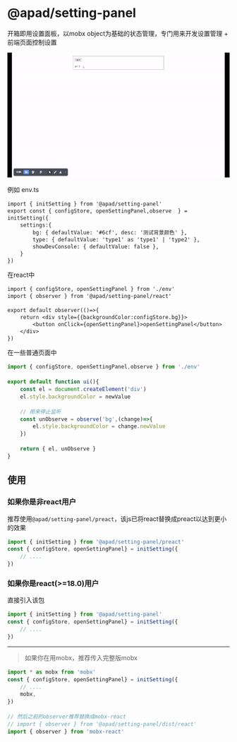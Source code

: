 # @apad/setting-panel

开箱即用设置面板，以mobx object为基础的状态管理，专门用来开发设置管理 + 前端页面控制设置

![exm](./assets/exm.gif)

例如 env.ts
```tsx
import { initSetting } from '@apad/setting-panel'
export const { configStore, openSettingPanel,observe  } = initSetting({
    settings:{
        bg: { defaultValue: '#6cf', desc: '测试背景颜色' },
        type: { defaultValue: 'type1' as 'type1' | 'type2' },
        showDevConsole: { defaultValue: false },
    }
})
```
在react中
```tsx
import { configStore, openSettingPanel } from './env'
import { observer } from '@apad/setting-panel/react'

export default observer(()=>{
    return <div style={{backgroundColor:configStore.bg}}>
        <button onClick={openSettingPanel}>openSettingPanel</button>
    </div>
})
```
在一些普通页面中
```ts
import { configStore, openSettingPanel,observe } from './env'

export default function ui(){
    const el = document.createElement('div')
    el.style.backgroundColor = newValue

    // 用来停止监听
    const unObserve = observe('bg',(change)=>{
        el.style.backgroundColor = change.newValue
    })

    return { el, unObserve }
}
```

## 使用

### 如果你是非react用户
推荐使用`@apad/setting-panel/preact`，该js已将react替换成preact以达到更小的效果
```ts
import { initSetting } from '@apad/setting-panel/preact'
const { configStore, openSettingPanel} = initSetting({
    // ....
})
```
### 如果你是react(>=18.0)用户
直接引入该包
```ts
import { initSetting } from '@apad/setting-panel'
const { configStore, openSettingPanel} = initSetting({
    // ....
})
```

----- 

> 如果你在用mobx，推荐传入完整版mobx
```ts
import * as mobx from 'mobx'
const { configStore, openSettingPanel} = initSetting({
    // ....
    mobx,
})

// 然后之前的observer推荐替换成mobx-react
// import { observer } from '@apad/setting-panel/dist/react'
import { observer } from 'mobx-react'
```